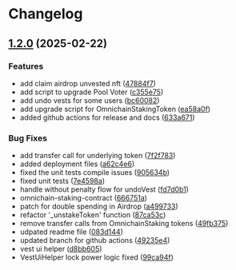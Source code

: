 # Changelog

## [1.2.0](https://github.com/zerolend/governance/compare/v1.1.0...v1.2.0) (2025-02-22)


### Features

* add claim airdrop unvested nft ([47884f7](https://github.com/zerolend/governance/commit/47884f774768e02afa76589bd29496ad7c5c34b4))
* add script to upgrade Pool Voter ([c355e75](https://github.com/zerolend/governance/commit/c355e75ee462d7a258d0c141d91f45bf59acf59b))
* add undo vests for some users ([bc60082](https://github.com/zerolend/governance/commit/bc600826095ab057361ea5cc87e25dcb1b3b101c))
* add upgrade script for OmnichainStakingToken ([ea58a0f](https://github.com/zerolend/governance/commit/ea58a0f2ef87bf9407adb918672651db976e3f69))
* added github actions for release and docs ([633a671](https://github.com/zerolend/governance/commit/633a671a5863e3d9a59d8dd0aeb9fb8a1c16b216))


### Bug Fixes

* add transfer call for underlying token ([7f2f783](https://github.com/zerolend/governance/commit/7f2f783a046ff0efc61c778a4c4689b2d62e8351))
* added deployment files ([a62c4e6](https://github.com/zerolend/governance/commit/a62c4e657e6e9ad79134cbb9e16ce7c46641ebd2))
* fixed the unit tests compile issues ([905634b](https://github.com/zerolend/governance/commit/905634bde2d026843ad570a98f4a848ed475ee37))
* fixed unit tests ([7e4598a](https://github.com/zerolend/governance/commit/7e4598ab066d31ff854ec8b32caef9da26ca36e9))
* handle without penalty flow for undoVest ([fd7d0b1](https://github.com/zerolend/governance/commit/fd7d0b1aa52a42cc584ef1b75b98ab9a6c3cefed))
* omnichain-staking-contract ([666751a](https://github.com/zerolend/governance/commit/666751a7d2e2589b4b801d05b336abe017769175))
* patch for double spending in Airdrop ([a499733](https://github.com/zerolend/governance/commit/a499733e666146e57da299579d2369df6251f974))
* refactor '_unstakeToken' function ([87ca53c](https://github.com/zerolend/governance/commit/87ca53c94e4cb01ed7cd15538d15cd842e4bb864))
* remove transfer calls from OmnichainStaking tokens ([49fb375](https://github.com/zerolend/governance/commit/49fb3758352d354f2d5b2b18bca016df28c99fde))
* udpated readme file ([083d144](https://github.com/zerolend/governance/commit/083d1442beb18c6c0a2ece038635eaee955f24a9))
* updated branch for github actions ([49235e4](https://github.com/zerolend/governance/commit/49235e4acba2f622fd2936401713a9cfa89b1b1d))
* vest ui helper ([d8bb605](https://github.com/zerolend/governance/commit/d8bb6052d8ebc142a59290de5a88b22108f7e2c3))
* VestUiHelper lock power logic fixed ([99ca94f](https://github.com/zerolend/governance/commit/99ca94f962ce079f1c7b98224a0891d5379e6dcf))
